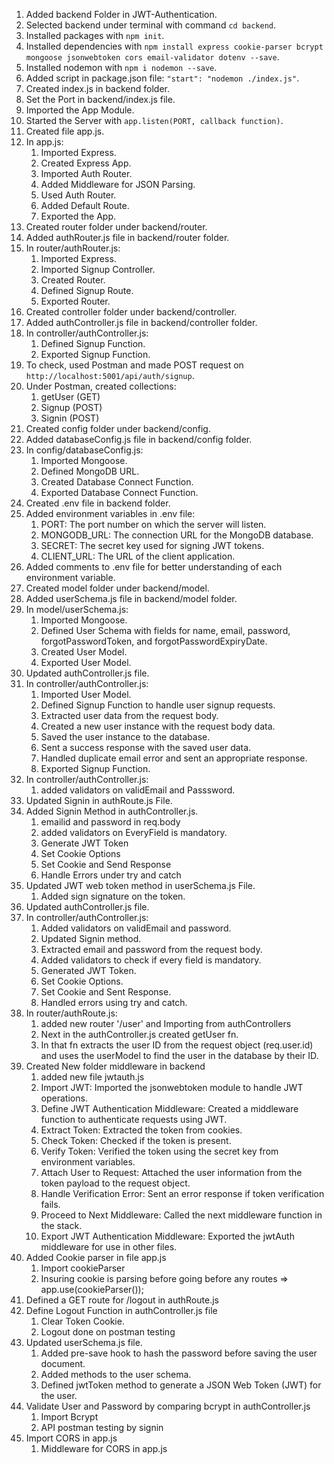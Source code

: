 1. Added backend Folder in JWT-Authentication.
2. Selected backend under terminal with command `cd backend`.
3. Installed packages with `npm init`.
4. Installed dependencies with `npm install express cookie-parser bcrypt mongoose jsonwebtoken cors email-validator dotenv --save`.
5. Installed nodemon with `npm i nodemon --save`.
6. Added script in package.json file: `"start": "nodemon ./index.js"`.
7. Created index.js in backend folder.
8. Set the Port in backend/index.js file.
9. Imported the App Module.
10. Started the Server with `app.listen(PORT, callback function)`.
11. Created file app.js.
12. In app.js:
    1. Imported Express.
    2. Created Express App.
    3. Imported Auth Router.
    4. Added Middleware for JSON Parsing.
    5. Used Auth Router.
    6. Added Default Route.
    7. Exported the App.
13. Created router folder under backend/router.
14. Added authRouter.js file in backend/router folder.
15. In router/authRouter.js:
    1. Imported Express.
    2. Imported Signup Controller.
    3. Created Router.
    4. Defined Signup Route.
    5. Exported Router.
16. Created controller folder under backend/controller.
17. Added authController.js file in backend/controller folder.
18. In controller/authController.js:
    1. Defined Signup Function.
    2. Exported Signup Function.
19. To check, used Postman and made POST request on `http://localhost:5001/api/auth/signup`.
20. Under Postman, created collections:
    1. getUser (GET)
    2. Signup (POST)
    3. Signin (POST)
21. Created config folder under backend/config.
22. Added databaseConfig.js file in backend/config folder.
23. In config/databaseConfig.js:
    1. Imported Mongoose.
    2. Defined MongoDB URL.
    3. Created Database Connect Function.
    4. Exported Database Connect Function.
24. Created .env file in backend folder.
25. Added environment variables in .env file:
    1. PORT: The port number on which the server will listen.
    2. MONGODB_URL: The connection URL for the MongoDB database.
    3. SECRET: The secret key used for signing JWT tokens.
    4. CLIENT_URL: The URL of the client application.
26. Added comments to .env file for better understanding of each environment variable.
27. Created model folder under backend/model.
28. Added userSchema.js file in backend/model folder.
29. In model/userSchema.js:
    1. Imported Mongoose.
    2. Defined User Schema with fields for name, email, password, forgotPasswordToken, and forgotPasswordExpiryDate.
    3. Created User Model.
    4. Exported User Model.
30. Updated authController.js file.
31. In controller/authController.js:
    1. Imported User Model.
    2. Defined Signup Function to handle user signup requests.
    3. Extracted user data from the request body.
    4. Created a new user instance with the request body data.
    5. Saved the user instance to the database.
    6. Sent a success response with the saved user data.
    7. Handled duplicate email error and sent an appropriate response.
    8. Exported Signup Function.
32. In controller/authController.js:
    1. added validators on validEmail and Passsword.
33. Updated Signin in authRoute.js File.
34. Added Signin Method in authController.js.
    1. emailid and password in req.body
    2. added validators on EveryField is mandatory.
    3.  Generate JWT Token
    4. Set Cookie Options
    5. Set Cookie and Send Response
    6. Handle Errors under try and catch
35. Updated JWT web token method in userSchema.js File.
    1. Added sign signature on the token.
36. Updated authController.js file.
37. In controller/authController.js:
    1. Added validators on validEmail and password.
    2. Updated Signin method.
    3. Extracted email and password from the request body.
    4. Added validators to check if every field is mandatory.
    5. Generated JWT Token.
    6. Set Cookie Options.
    7. Set Cookie and Sent Response.
    8. Handled errors using try and catch.
38. In router/authRoute.js:
    1. added new router '/user' and Importing from authControllers
    2. Next in the authController.js created getUser fn.
    3. In that fn extracts the user ID from the request object (req.user.id) and uses the userModel to find the user in the database by their ID.
39. Created New folder middleware in backend
    1. added new file jwtauth.js
    2. Import JWT: Imported the jsonwebtoken module to handle JWT operations.
    3. Define JWT Authentication Middleware: Created a middleware function to authenticate requests using JWT.
    4. Extract Token: Extracted the token from cookies.
    5. Check Token: Checked if the token is present.
    6. Verify Token: Verified the token using the secret key from environment variables.
    7. Attach User to Request: Attached the user information from the token payload to the request object.
    8. Handle Verification Error: Sent an error response if token verification fails.
    9. Proceed to Next Middleware: Called the next middleware function in the stack.
    10. Export JWT Authentication Middleware: Exported the jwtAuth middleware for use in other files.
40. Added Cookie parser in file app.js
    1. Import cookieParser
    2. Insuring cookie is parsing before going before any routes => app.use(cookieParser());
41. Defined a GET route for /logout in authRoute.js
42. Define Logout Function in authController.js file
    1. Clear Token Cookie.
    2. Logout done on postman testing
43. Updated userSchema.js file.
    1. Added pre-save hook to hash the password before saving the user document.
    2. Added methods to the user schema.
    3. Defined jwtToken method to generate a JSON Web Token (JWT) for the user.
44. Validate User and Password by comparing bcrypt in authController.js
    1. Import Bcrypt
    2. API postman testing by signin
45. Import CORS in app.js
    1. Middleware for CORS in app.js
